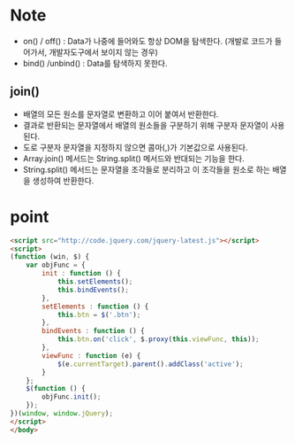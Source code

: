 # Note
* on() / off() : Data가 나중에 들어와도 항상 DOM을 탐색한다. (개발로 코드가 들어가서, 개발자도구에서 보이지 않는 경우)
* bind() /unbind() : Data를 탐색하지 못한다.

## join()
* 배열의 모든 원소를 문자열로 변환하고 이어 붙여서 반환한다.
* 결과로 반환되는 문자열에서 배열의 원소들을 구분하기 위해 구분자 문자열이 사용된다.
* 도로 구분자 문자열을 지정하지 않으면 콤마(,)가 기본값으로 사용된다.
* Array.join() 메서드는 String.split() 메서드와 반대되는 기능을 한다.
* String.split() 메서드는 문자열을 조각들로 분리하고 이 조각들을 원소로 하는 배열을 생성하여 반환한다.

# point
```html
<script src="http://code.jquery.com/jquery-latest.js"></script>
<script>
(function (win, $) {
    var objFunc = {
        init : function () {
            this.setElements();
            this.bindEvents();
        },
        setElements : function () {
            this.btn = $('.btn');
        },
        bindEvents : function () {
            this.btn.on('click', $.proxy(this.viewFunc, this));
        },
        viewFunc : function (e) {
            $(e.currentTarget).parent().addClass('active');
        }
    };
    $(function () {
        objFunc.init();
    });
})(window, window.jQuery);
</script>
</body>
```